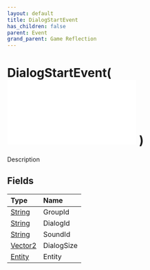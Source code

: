 ```yaml
---
layout: default
title: DialogStartEvent
has_children: false
parent: Event
grand_parent: Game Reflection
---
```

# DialogStartEvent( ![ EntityEventBase ](/game-reflection/events/entity_event_base.md) )
Description 

## Fields
| Type | Name |
|:-------------|:--------------|
| [String](/game-reflection/components/string.md) | GroupId |
| [String](/game-reflection/components/string.md) | DialogId |
| [String](/game-reflection/components/string.md) | SoundId |
| [Vector2](/game-reflection/classes/vector2.md) | DialogSize |
| [Entity](/game-reflection/classes/entity.md) | Entity |
